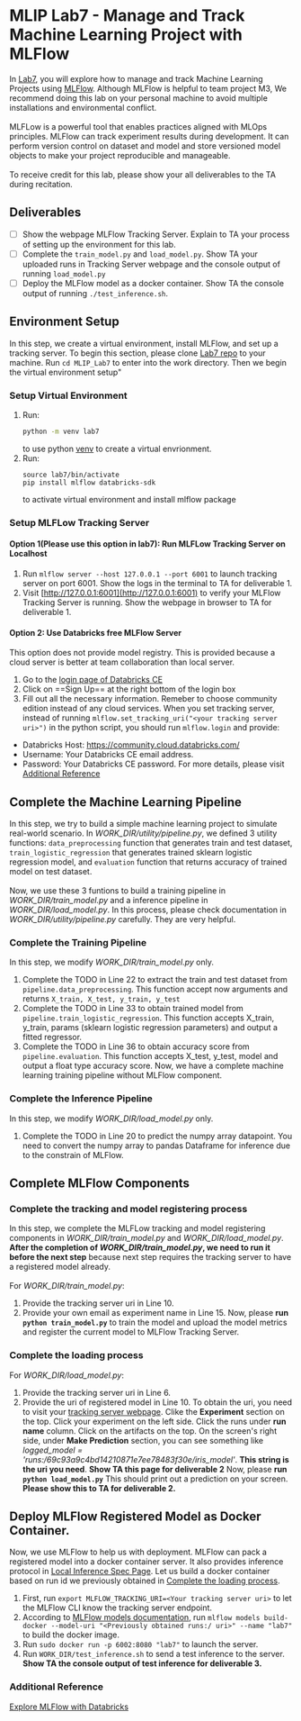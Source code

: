 # MLIP Lab7 - Manage and Track Machine Learning Project with MLFlow
In [Lab7](https://github.com/JayYu0116/MLIP_Lab7), you will explore how to manage and track Machine Learning Projects using [MLFlow](https://mlflow.org/docs/latest/index.html). Although MLFlow is helpful to team project M3, We recommend doing this lab on your personal machine to avoid multiple installations and environmental conflict.</br></br>
MLFLow is a powerful tool that enables practices aligned with MLOps principles. MLFlow can track experiment results during development. It can perform version control on dataset and model and store versioned model objects to make your project reproducible and manageable.</br></br>
To receive credit for this lab, please show your all deliverables to the TA during recitation.

## Deliverables
- [ ] Show the webpage MLFlow Tracking Server. Explain to TA your process of setting up the environment for this lab.
- [ ] Complete the `train_model.py` and `load_model.py`. Show TA your uploaded runs in Tracking Server webpage and the console output of running `load_model.py`
- [ ] Deploy the MLFlow model as a docker container. Show TA the console output of running `./test_inference.sh`.

## Environment Setup
In this step, we create a virtual environment, install MLFlow, and set up a tracking server. To begin this section, please clone [Lab7 repo](https://github.com/JayYu0116/MLIP_Lab7) to your machine. Run `cd MLIP_Lab7` to enter into the work directory. Then we begin the virtual environment setup"

### Setup Virtual Environment 
1. Run:
   ```bash
   python -m venv lab7
   ```
   to use python [venv](https://docs.python.org/3/library/venv.html) to create a virtual envrionment.
2. Run:
   ```
   source lab7/bin/activate
   pip install mlflow databricks-sdk
   ```
   to activate virtual environment and install mlflow package
   
### Setup MLFLow Tracking Server

#### Option 1(Please use this option in lab7): Run MLFLow Tracking Server on Localhost
1. Run `mlflow server --host 127.0.0.1 --port 6001` to launch tracking server on port 6001. Show the logs in the terminal to TA for deliverable 1.
2. Visit [http://127.0.0.1:6001](http://127.0.0.1:6001) to verify your MLFlow Tracking Server is running. Show the webpage in browser to TA for deliverable 1.

#### Option 2: Use Databricks free MLFlow Server
This option does not provide model registry. This is provided because a cloud server is better at team collaboration than local server.
1. Go to the [login page of Databricks CE](https://community.cloud.databricks.com/login.html)
2. Click on ==Sign Up== at the right bottom of the login box
3. Fill out all the necessary information. Remeber to choose community edition instead of any cloud services.
When you set tracking server, instead of running `mlflow.set_tracking_uri("<your tracking server uri>")` in the python script, you should run `mlflow.login` and provide:
- Databricks Host: https://community.cloud.databricks.com/
- Username: Your Databricks CE email address.
- Password: Your Databricks CE password.
For more details, please visit [Additional Reference](#Additional-Reference)

## Complete the Machine Learning Pipeline
In this step, we try to build a simple machine learning project to simulate real-world scenario. In _WORK_DIR/utility/pipeline.py_, we defined 3 utility functions: `data_preprocessing` function that generates train and test dataset, `train_logistic_regression` that generates trained sklearn logistic regression model, and `evaluation` function that returns accuracy of trained model on test dataset. <br><br>
Now, we use these 3 funtions to build a training pipeline in _WORK\_DIR/train\_model.py_ and a inference pipeline in _WORK\_DIR/load\_model.py_. In this process, please check documentation in _WORK\_DIR/utility/pipeline.py_ carefully. They are very helpful.

### Complete the Training Pipeline
In this step, we modify _WORK\_DIR/train\_model.py_ only.
1. Complete the TODO in Line 22 to extract the train and test dataset from `pipeline.data_preprocessing`. This function accept now arguments and returns `X_train, X_test, y_train, y_test`
2. Complete the TODO in Line 33 to obtain trained model from `pipeline.train_logistic_regression`. This function accepts X_train, y_train, params (sklearn logistic regression parameters) and output a fitted regressor.
3. Complete the TODO in Line 36 to obtain accuracy score from `pipeline.evaluation`. This function accepts X_test, y_test, model and output a float type accuracy score.
Now, we have a complete machine learning training pipeline without MLFlow component.

### Complete the Inference Pipeline
In this step, we modify _WORK\_DIR/load\_model.py_ only.
1. Complete the TODO in Line 20 to predict the numpy array datapoint. You need to convert the numpy array to pandas Dataframe for inference due to the constrain of MLFlow.

## Complete MLFlow Components

### Complete the tracking and model registering process
In this step, we complete the MLFLow tracking and model registering components in _WORK\_DIR/train\_model.py_ and _WORK_DIR/load\_model.py_. **After the completion of _WORK\_DIR/train\_model.py_, we need to run it before the next step** because next step requires the tracking server to have a registered model already. <br><br>
For _WORK\_DIR/train\_model.py_:
1. Provide the tracking server uri in Line 10.
2. Provide your own email as experiment name in Line 15.
Now, please **run `python train_model.py`** to train the model and upload the model metrics and register the current model to MLFlow Tracking Server.

### Complete the loading process
For _WORK\_DIR/load\_model.py_:
1. Provide the tracking server uri in Line 6.
2. Provide the uri of registered model in Line 10. To obtain the uri, you need to visit your [tracking server webpage](http://127.0.0.1:6001). Clike the **Experiment** section on the top. Click your experiment on the left side. Click the runs under **run name** column. Click on the artifacts on the top. On the screen's right side, under **Make Prediction** section, you can see something like _logged\_model = 'runs:/69c93a9c4bd14210871e7ee78483f30e/iris\_model'_. **This string is the uri you need**. **Show TA this page for deliverable 2**
Now, please **run `python load_model.py`** This should print out a prediction on your screen. **Please show this to TA for deliverable 2.**

## Deploy MLFlow Registered Model as Docker Container.
Now, we use MLFlow to help us with deployment. MLFlow can pack a registered model into a docker container server. It also provides inference protocol in [Local Inference Spec Page](https://mlflow.org/docs/latest/deployment/deploy-model-locally.html#local-inference-server-spec). Let us build a docker container based on run id we previously obtained in [Complete the loading process](#Complete-the-loading-process).

1. First, run `export MLFLOW_TRACKING_URI=<Your tracking server uri>` to let the MLFlow CLI know the tracking server endpoint.
2. According to [MLFlow models documentation](https://mlflow.org/docs/latest/cli.html?highlight=docker#mlflow-models-build-docker), run `mlflow models build-docker --model-uri "<Previously obtained runs:/ uri>" --name "lab7"` to build the docker image.
3. Run `sudo docker run -p 6002:8080 "lab7"` to launch the server.
4. Run `WORK_DIR/test_inference.sh` to send a test inference to the server. **Show TA the console output of test inference for deliverable 3.**

### Additional Reference
[Explore MLFlow with Databricks](https://mlflow.org/blog/databricks-ce)
